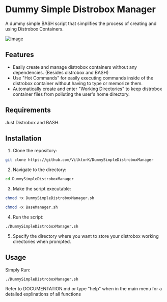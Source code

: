 # Dummy Simple Distrobox Manager

A dummy simple BASH script that simplifies the process of creating and using Distrobox Containers. 

![image](https://github.com/user-attachments/assets/e62a2708-7959-4bc2-9ef2-6fc9e9fb981c)

## Features

- Easily create and manage distrobox containers without any dependencies. (Besides distrobox and BASH)
- Use "Hot Commands" for easily executing commands inside of the distrobox container without having to type or memorize them.
- Automatically create and enter "Working Directories" to keep distrobox container files from polluting the user's home directory.

## Requirements
Just Distrobox and BASH.

## Installation

1. Clone the repository:
```bash
git clone https://github.com/VilktorK/DummySimpleDistroboxManager
```

2. Navigate to the directory:
```bash
cd DummySimpleDistroboxManager
```

3. Make the script executable:
```bash
chmod +x DummySimpleDistroboxManager.sh
```
```bash
chmod +x BaseManager.sh
```

4. Run the script:
```bash
./DummySimpleDistroboxManager.sh
```

5. Specify the directory where you want to store your distrobox working directories when prompted.

 ## Usage

Simply Run:
```bash
./DummySimpleDistroboxManager.sh
```
Refer to DOCUMENTATION.md or type "help" when in the main menu for a detailed explinations of all functions
